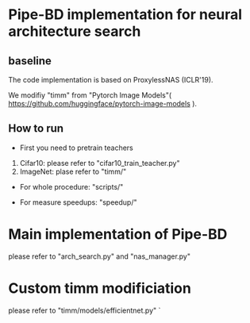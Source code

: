 # Pipe-BD implementation for neural architecture search

## baseline
The code implementation is based on ProxylessNAS (ICLR'19).

We modifiy "timm" from "Pytorch Image Models"( https://github.com/huggingface/pytorch-image-models ).

## How to run
- First you need to pretrain teachers
1. Cifar10: please refer to "cifar10_train_teacher.py"
2. ImageNet: plase refer to "timm/"

- For whole procedure: "scripts/"

- For measure speedups: "speedup/"

# Main implementation of Pipe-BD 
please refer to "arch_search.py" and "nas_manager.py"

# Custom timm modificiation
please refer to "timm/models/efficientnet.py"
`
